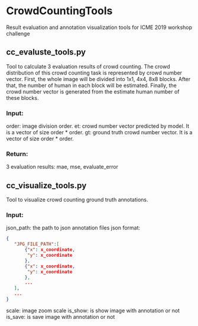 # CrowdCountingTools
Result evaluation and annotation visualization tools for ICME 2019 workshop challenge 

## cc_evaluste_tools.py
Tool to calculate 3 evaluation results of crowd counting.
The crowd distribution of this crowd counting task is represented by crowd number vector. 
First, the whole image will be divided into 1x1, 4x4, 8x8 blocks. 
After that, the number of human in each block will be estimated. 
Finally, the crowd number vector is generated from the estimate human number of these blocks.

### Input:
order: image division order.
et: crowd number vector predicted by model. It is a vector of size order * order.
gt: ground truth crowd number vector. It is a vector of size order * order.

### Return:
3 evaluation results: mae, mse, evaluate_error

## cc_visualize_tools.py
Tool to visualize crowd counting ground truth annotations.
### Input:
json_path: the path to json annotation files
json format:  
```json
{
   "JPG_FILE_PATH":[
       {"x": x_coordinate,
        "y": x_coordinate
       },
       {"x": x_coordinate,
        "y": x_coordinate
       },
       ...
   ],
   ...
}
```
scale: image zoom scale
is_show: is show image with annotation or not
is_save: is save image with annotation or not
